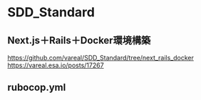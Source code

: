 # SDD_Standard
## Next.js＋Rails＋Docker環境構築
https://github.com/vareal/SDD_Standard/tree/next_rails_docker
https://vareal.esa.io/posts/17267

## rubocop.yml


